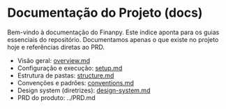 # Documentação do Projeto (docs)

Bem-vindo à documentação do Finanpy. Este índice aponta para os guias essenciais do repositório. Documentamos apenas o que existe no projeto hoje e referências diretas ao PRD.

- Visão geral: [overview.md](overview.md)
- Configuração e execução: [setup.md](setup.md)
- Estrutura de pastas: [structure.md](structure.md)
- Convenções e padrões: [conventions.md](conventions.md)
- Design system (diretrizes): [design-system.md](design-system.md)
- PRD do produto: ../PRD.md

